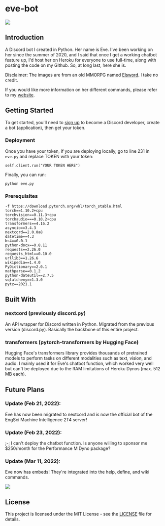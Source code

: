 # eve-bot
<img src="https://i.ytimg.com/vi/o-l269A9I38/maxresdefault.jpg">

## Introduction
A Discord bot I created in Python. Her name is Eve. I've been working on her since the summer of 2020, and I said that once I get a working chatbot feature up, I'd host her on Heroku for everyone to use full-time, along with posting the code on my Github. So, at long last, here she is. 

Disclaimer: The images are from an old MMORPG named <a href="https://elsword.koggames.com/">Elsword</a>. I take no credit.

If you would like more information on her different commands, please refer to my <a href="https://charles-yuan.netlify.app/eve.html">website</a>.

## Getting Started
To get started, you'll need to <a href="https://discord.com/developers/docs/intro">sign up</a> to become a Discord developer, create a bot (application), then get your token. 

### Deployment
Once you have your token, if you are deploying locally, go to line 231 in ```eve.py``` and replace TOKEN with your token:

```
self.client.run("YOUR TOKEN HERE")
```

Finally, you can run:
```
python eve.py
```

### Prerequisites
```
-f https://download.pytorch.org/whl/torch_stable.html
torch==1.10.2+cpu
torchvision==0.11.3+cpu
torchaudio===0.10.2+cpu
transformers==4.16.2
asyncio==3.4.3
nextcord==2.0.0a8
datetime==4.3
bs4==0.0.1
python-docx==0.8.11
requests==2.26.0
requests_html==0.10.0
urllib3==1.26.6
wikipedia==1.4.0
PyDictionary==2.0.1
mathparse==0.1.2
python-dateutil==2.7.5
sqlalchemy==1.3.0
pytz==2021.1
```

## Built With
### nextcord (previously discord.py)
An API wrapper for Discord written in Python. Migrated from the previous version (discord.py). Basically the backbone of this entire project.

### transformers (pytorch-transformers by Hugging Face)
Hugging Face's transformers library provides thousands of pretrained models to perform tasks on different modalities such as text, vision, and audio. I mainly used it for Eve's chatbot function, which worked very well but can't be deployed due to the RAM limitations of Heroku Dynos (max. 512 MB each). 

## Future Plans
### Update (Feb 21, 2022):
Eve has now been migrated to nextcord and is now the official bot of the EngSci Machine Intelligence 2T4 server!

### Update (Feb 23, 2022):
;-; I can't deploy the chatbot function. Is anyone willing to sponsor me $250/month for the Performance M Dyno package?

### Update (Mar 11, 2022):
Eve now has embeds! They're integrated into the help, define, and wiki commands.

<img src="https://github.com/Chubbyman2/eve-bot/blob/main/docs/eve_embed_sample.png">

## License
This project is licensed under the MIT License - see the <a href="https://github.com/Chubbyman2/eve-bot/blob/main/LICENSE">LICENSE</a> file for details.

